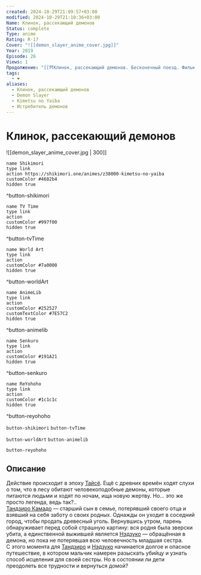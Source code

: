```yaml
---
created: 2024-10-29T21:09:57+03:00
modified: 2024-10-29T21:10:36+03:00
Name: Клинок, рассекающий демонов
Status: complete
Type: anime
Rating: R-17
Cover: "![[demon_slayer_anime_cover.jpg]]"
Year: 2019
Episode: 26
Views: 1
Продолжение: "[[⛩️Клинок, рассекающий демонов. Бесконечный поезд. Фильм (аниме фильм)]]"
tags:
  - ❤
aliases:
  - Клинок, рассекающий демонов
  - Demon Slayer
  - Kimetsu no Yaiba
  - Истребитель демонов
---
```


# Клинок, рассекающий демонов

![[demon_slayer_anime_cover.jpg | 300]]

```button
name Shikimori
type link
action https://shikimori.one/animes/z38000-kimetsu-no-yaiba
customColor #4682b4
hidden true
```
^button-shikimori

```button
name TV Time
type link
action 
customColor #997f00
hidden true
```
^button-tvTime

```button
name World Art
type link
action 
customColor #7a0000
hidden true
```
^button-worldArt

```button
name AnimeLib
type link
action 
customColor #252527
customTextColor #7E57C2
hidden true
```
^button-animelib

```button
name Senkuro
type link
action 
customColor #191A21
hidden true
```
^button-senkuro

```button
name ReYohoho
type link
action 
customColor #1c1c1c
hidden true
```
^button-reyohoho



`button-shikimori` `button-tvTime`

`button-worldArt` `button-animelib`

`button-reyohoho`

## Описание

Действие происходит в эпоху [Тайсё](https://ru.wikipedia.org/wiki/Тайсё). Ещё с древних времён ходят слухи о том, что в лесу обитают человекоподобные демоны, которые питаются людьми и ходят по ночам, ища новую жертву. Но... это же просто легенда, ведь так?..  
[Тандзиро Камадо](https://shikimori.one/characters/146156-tanjirou-kamado) — старший сын в семье, потерявший своего отца и взявший на себя заботу о своих родных. Однажды он уходит в соседний город, чтобы продать древесный уголь. Вернувшись утром, парень обнаруживает перед собой страшную картину: вся родня была зверски убита, а единственной выжившей является [Нэдзуко](https://shikimori.one/characters/146157-nezuko-kamado) — обращённая в демона, но пока не потерявшая всю человечность младшая сестра.  
С этого момента для [Тандзиро](https://shikimori.one/characters/146156-tanjirou-kamado) и [Нэдзуко](https://shikimori.one/characters/146157-nezuko-kamado) начинается долгое и опасное путешествие, в котором мальчик намерен разыскать убийцу и узнать способ исцеления для своей сестры. Но в состоянии ли дети преодолеть все трудности и вернуться домой?
